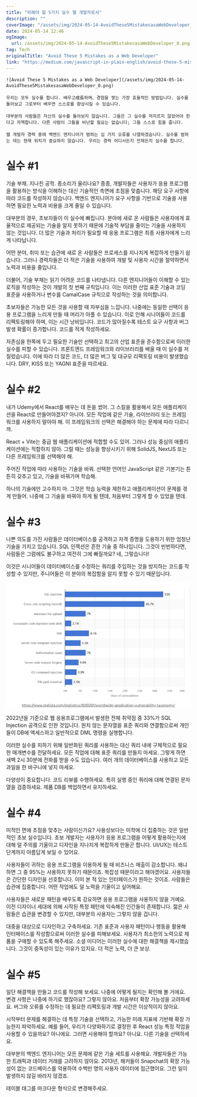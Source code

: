 ```yaml
---
title: "피해야 할 5가지 실수 웹 개발자로서"
description: ""
coverImage: "/assets/img/2024-05-14-AvoidThese5MistakesasaWebDeveloper_0.png"
date: 2024-05-14 12:46
ogImage: 
  url: /assets/img/2024-05-14-AvoidThese5MistakesasaWebDeveloper_0.png
tag: Tech
originalTitle: "Avoid These 5 Mistakes as a Web Developer"
link: "https://medium.com/javascript-in-plain-english/avoid-these-5-mistakes-as-a-web-developer-d794f70c0927"
---
```



```
![Avoid These 5 Mistakes as a Web Developer](/assets/img/2024-05-14-AvoidThese5MistakesasaWebDeveloper_0.png)

우리는 모두 실수를 합니다. 배우고成長하며、경험을 쌓는 가장 효율적인 방법입니다. 실수를 돌아보고 그로부터 배우면 스스로를 향상시킬 수 있습니다.

대부분의 사람들은 자신의 실수를 돌아보지 않습니다. 그들은 그 실수를 저지르지 않았어야 한다고 자책합니다. 다른 사람이 그들을 비난할 필요는 없습니다; 그들 스스로 힘을 줍니다.

웹 개발자 경력 중에 백엔드 엔지니어가 범하는 십 가지 오류를 나열하겠습니다. 실수를 범하는 데는 현재 위치가 중요하지 않습니다. 우리는 경력 어디서든지 언제든지 실수를 합니다.
```



# 실수 #1

기술 부채. 지나친 공학. 종소리가 울리나요? 종종, 개발자들은 사용자가 응용 프로그램을 활용하는 방식을 이해하는 대신 기술적인 측면에 초점을 맞춥니다. 해당 요구 사항에 따라 코드를 작성하지 않습니다. 백엔드 엔지니어가 요구 사항을 기반으로 기술을 사용하면 필요한 노력과 비용을 크게 줄일 수 있습니다.

대부분의 경우, 초보자들이 이 실수에 빠집니다. 분야에 새로 온 사람들은 사용자에게 효율적으로 제공되는 기술을 알지 못하기 때문에 기술적 부담을 줄이는 기술을 사용하지 않는 것입니다. 더 많은 기술과 처리가 필요할 때 응용 프로그램은 최종 사용자에게 느리게 나타납니다.

어떤 분야, 취미 또는 습관에 새로 온 사람들은 프로세스를 지나치게 복잡하게 만들기 쉽습니다. 그러나 경력자들은 더 적은 기술을 사용하여 개발 및 사용자 시간을 절약하면서 노력과 비용을 줄입니다.



더불어, 기술 부채는 읽기 어려운 코드를 나타냅니다. 다른 엔지니어들이 이해할 수 있는 로직을 작성하는 것이 개발의 첫 번째 규칙입니다. 이는 이러한 산업 표준 기술과 코딩 표준을 사용하거나 변수를 CamalCase 규칙으로 작성하는 것을 의미합니다.

초보자들은 가능한 모든 것을 사용할 때 자부심을 느낍니다. 나중에는 동일한 선택이 응용 프로그램을 느리게 만들 때 머리가 아플 수 있습니다. 이로 인해 시니어들이 코드를 리팩토링해야 하며, 이는 시간 낭비입니다. 코드가 많아질수록 테스트 요구 사항과 버그 발생 확률이 증가합니다. 코드를 적게 작성하세요.

자존심을 한쪽에 두고 필요한 기술만 선택하고 최고의 산업 표준을 준수함으로써 이러한 실수를 피할 수 있습니다. 프론트엔드 프레임워크와 라이브러리를 배울 때 이 실수를 저질렀습니다. 이에 따라 더 많은 코드, 더 많은 버그 및 대규모 리팩토링 비용이 발생했습니다. DRY, KISS 또는 YAGNI 표준을 따르세요.

# 실수 #2



내가 Udemy에서 React를 배우는 데 돈을 썼어. 그 스킬을 활용해서 모든 애플리케이션을 React로 만들어야겠지? 아니야. 모든 작업에 같은 기술, 라이브러리 또는 프레임워크를 사용하지 말아야 해. 이 프레임워크의 선택은 해결해야 하는 문제에 따라 다르니까.

React + Vite는 중급 웹 애플리케이션에 적합할 수도 있어. 그러나 성능 중심의 애플리케이션에는 적합하지 않아. 그럴 때는 성능을 향상시키기 위해 SolidJS, NextJS 또는 다른 프레임워크를 선택해야 해.

주어진 작업에 따라 사용하는 기술을 바꿔. 선택한 언어인 JavaScript 같은 기본기는 튼튼히 갖추고 있고, 기술을 바꿔가며 학습해.

하나의 기술에만 고수하지 마. 그것은 학습 능력을 제한하고 애플리케이션이 문제를 겪게 만들어. 나중에 그 기술을 바꿔야 하게 될 텐데, 처음부터 그렇게 할 수 있었을 텐데.



# 실수 #3

나쁜 의도를 가진 사람들은 데이터베이스를 공격하고 자격 증명을 도용하기 위한 엄청난 기술을 가지고 있습니다. SQL 인젝션은 흔한 기술 중 하나입니다. 그것이 빈번하다면, 사람들은 그럼에도 불구하고 여전히 그에 빠질까요? 네, 그렇습니다!

이것은 시니어들이 데이터베이스를 수정하는 쿼리를 주입하는 것을 방지하는 코드를 작성할 수 있지만, 주니어들은 이 분야의 복잡함을 알지 못할 수 있기 때문입니다.

![이미지](/assets/img/2024-05-14-AvoidThese5MistakesasaWebDeveloper_1.png)



2022년을 기준으로 웹 응용프로그램에서 발생한 전체 취약점 중 33%가 SQL Injection 공격으로 인한 것입니다. 원치 않는 문자열을 표준 쿼리와 연결함으로써 개인들이 DB에 액세스하고 일반적으로 DML 명령을 실행합니다.

이러한 실수를 피하기 위해 일반화된 쿼리를 사용하는 대신 쿼리 내에 구체적으로 필요한 매개변수를 전달하세요. 모든 작업에 대해 표준 쿼리를 만들지 마세요. 그렇게 하면 새벽 2시 30분에 전화를 받을 수도 있습니다. 여러 개의 데이터베이스를 사용하고 모든 과일을 한 바구니에 넣지 마세요.

다양성이 중요합니다. 코드 리뷰를 수행하세요. 특히 실행 중인 쿼리에 대해 연결된 문자열을 검증하세요. 제품 DB를 백업하면서 유지하세요.

# 실수 #4



미적인 면에 초점을 맞추는 사람이신가요? 사용성보다는 미학에 더 집중하는 것은 일반적인 초보 실수입니다. 초보 개발자는 사용자가 응용 프로그램을 어떻게 활용하는지에 대해 덜 주의를 기울이고 디자인을 지나치게 복잡하게 만들곤 합니다. UI/UX는 테스트 단계까지 아름답게 보일 수 있어요.

사용자들이 귀하는 응용 프로그램을 이용하게 될 때 비즈니스 매출이 감소합니다. 왜냐하면 그 중 95%는 사용하지 못하기 때문이죠. 복잡성 때문이라고 해야겠어요. 사용자들은 간단한 디자인을 선호합니다. 이미 본 적 있는 인터페이스가 원하는 것이죠. 사람들은 습관에 집중합니다. 어떤 작업에도 덜 노력을 기울이고 싶어해요.

사용자들은 새로운 패턴을 배우도록 강요하면 응용 프로그램을 사용하지 않을 거예요. 이전 디자이너 세대에 의해 시작된 특정 패턴에 익숙해진 인간들이 존재합니다. 젊은 사람들은 습관을 변경할 수 있지만, 대부분의 사용자는 그렇지 않을 겁니다.

대중을 대상으로 디자인하고 구축하세요. 기존 표준과 사용자 패턴이나 행동을 활용해 인터페이스를 작성함으로써 이러한 실수를 피해보세요. 사용자가 최소한의 노력으로 제품을 구매할 수 있도록 해주세요. 소셜 미디어는 이러한 실수에 대한 해결책을 제시했습니다. 그것이 중독성이 있는 이유가 있지요. 더 적은 노력, 더 큰 보상.



# 실수 #5

일단 해결책을 만들고 코드를 작성해 보세요. 나중에 어떻게 될지는 확인해 볼 거에요. 변경 사항은 나중에 하기로 했잖아요? 그렇지 않아요. 처음부터 확장 가능성을 고려하세요. 버그와 오류를 수정하는 데 필요한 리팩토링과 개발 시간은 이상적이지 않아요.

시작부터 문제를 해결하는 데 특정 기술을 선택하고, 가능한 미래 지표에 기반해 확장 가능한지 파악하세요. 예를 들어, 우리가 다양화하기로 결정한 후 React 성능 특정 작업을 사용할 수 있을까요? 아니에요. 그러면 사용해야 할까요? 아니요. 다른 기술을 선택하세요.

대부분의 백엔드 엔지니어는 모든 문제에 같은 기술 세트를 사용해요. 개발자들은 가능한 트래픽과 데이터 거래를 고려하지 않아요. 2013년, 해커들이 Snapchat의 확장 가능성이 없는 코드베이스를 악용하여 수백만 명의 사용자 데이터에 접근했어요. 그런 일이 발생하지 않길 바라지 않겠죠.



테이블 태그를 마크다운 형식으로 변경해주세요.